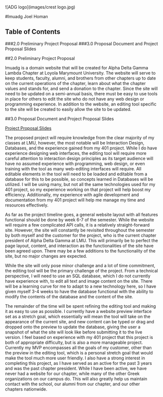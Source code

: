 
![ADG logo](images/crest logo.jpg)

#lmuadg
Joel Homan

## Table of Contents

###2.0	Preliminary Project Proposal
###3.0	Proposal Document and Project Proposal Slides

##2.0	Preliminary Project Proposal

lmuadg is a domain website that will be created for Alpha Delta Gamma Lambda Chapter at Loyola Marymount University.  The website will serve to keep students, faculty, alumni, and brothers from other chapters up to date on the current operations of the chapter, learn about what the chapter values and stands for, and send a donation to the chapter.  Since the site will need to be updated on a semi-annual basis, there must be easy to use tools in place for others to edit the site who do not have any web design or programming experience.  In addition to the website, an editing tool specific to the site will be created to easily allow the site to be updated.

##3.0	Proposal Document and Project Proposal Slides

[Project Proposal Slides](https://docs.google.com/presentation/d/1KUr7ih_9oVBjzNBktTOlp0dagr6pWkGHCXd7bYHTjk0/edit#slide=id.p)

The proposed project will require knowledge from the clear majority of my classes at LMU, however, the most notable will be Interaction Design, Databases, and the experience gained from my 401 project.  While I do have experience designing web interfaces, the editing tool will require more careful attention to interaction design principles as its target audience will have no assumed experience with programming, web design, or even training with the tool as many web-editing interfaces will require.  All editable elements in the tool will need to be loaded and editable from a database for this to be possible, so concepts learned in Databases will be utilized.  I will be using many, but not all the same technologies used for my 401 project, so my experience working on that project will help boost my efficiency.  Additionally, my experience with agile development and documentation from my 401 project will help me manage my time and resources effectively.  

As far as the project timeline goes, a general website layout with all features functional should be done by week 6-7 of the semester.  While the website will require a few complicated API calls, it is a relatively straight-forward site.  However, the site will constantly be revisited throughout the semester by both myself and the customer for the project, who is the current chapter president of Alpha Delta Gamma at LMU.  This will primarily be to perfect the page layout, content, and interaction as the functionalities of the site have been agreed upon.  There may be a few additions to the functionality of the site, but no major changes are expected.

While the site will only pose minor challenge and a lot of time commitment, the editing tool will be the primary challenge of the project.  From a technical perspective, I will need to use an SQL database, which I do not currently have experience with, to edit all text and image content on the site.  There will be a learning curve for me to adapt to a new technology here, so I have given myself 3-4 weeks to have the database functional with the ability to modify the contents of the database and the content of the site.

The remainder of the time will be spent refining the editing tool and making it as easy to use as possible.  I currently have a website preview interface set as a stretch goal, which essentially will mean the tool will take on the appearance of the current site, and new content can be typed or drag and dropped onto the preview to update the database, giving the user a snapshot of what the site will look like before submitting it to the live version.
I feel based on experience with my 401 project that this project is both of appropriate difficulty, but is also a more manageable project.  Currently my MVP encompasses all the goals of my customer, other than the preview in the editing tool, which is a personal stretch goal that would make the tool much more user friendly.  I also have a strong interest in completing this project, as I have served as an active for the past 3 years and was the past chapter president.  While I have been active, we have never had a website for our chapter, while many of the other Greek organizations on our campus do.  This will also greatly help us maintain contact with the school, our alumni from our chapter, and our other chapters nationwide.

